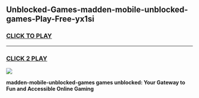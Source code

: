
## Unblocked-Games-madden-mobile-unblocked-games-Play-Free-yx1si
<h3>
<a href="https://premium76.site?title=madden-mobile-unblocked-games&ref=21A">CLICK TO PLAY</a></h3>
<hr>

<h3>
<a href="https://premium76.site?title=madden-mobile-unblocked-games&ref=21A">CLICK 2 PLAY</a>
  
</h3>

<a href="https://premium76.site?title=madden-mobile-unblocked-games&ref=21A"><img src="https://clearcache.store/games.png"></a>


**madden-mobile-unblocked-games games unblocked: Your Gateway to Fun and Accessible Online Gaming**
